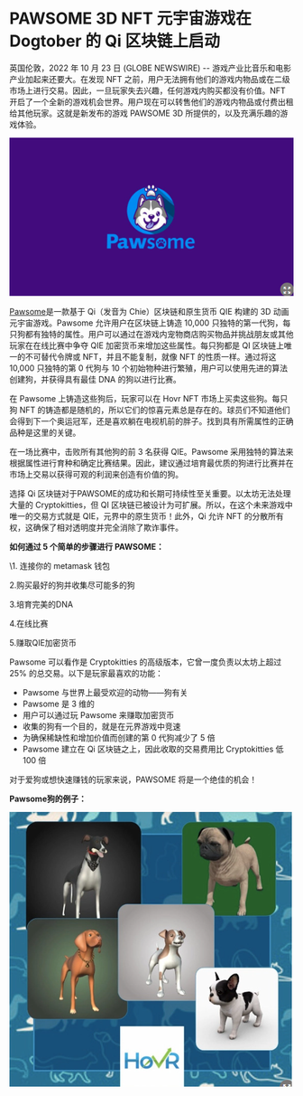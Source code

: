 # PAWSOME 3D NFT 元宇宙游戏在 Dogtober 的 Qi 区块链上启动




英国伦敦，2022 年 10 月 23 日 (GLOBE NEWSWIRE) -- 游戏产业比音乐和电影产业加起来还要大。在发现 NFT 之前，用户无法拥有他们的游戏内物品或在二级市场上进行交易。因此，一旦玩家失去兴趣，任何游戏内购买都没有价值。NFT 开启了一个全新的游戏机会世界。用户现在可以转售他们的游戏内物品或付费出租给其他玩家。这就是新发布的游戏 PAWSOME 3D 所提供的，以及充满乐趣的游戏体验。

![元宇宙](16.png)



[Pawsome](https://www.globenewswire.com/Tracker?data=yKvyp0HoVfSBR8dbRpma-LOcU49j76W-3fq1hhGthrYjp6shII4Z6S7Ryx9nOP-ThEzz2v3CHEj9e8OkriwOZA==)是一款基于 Qi（发音为 Chie）区块链和原生货币 QIE 构建的 3D 动画元宇宙游戏。Pawsome 允许用户在区块链上铸造 10,000 只独特的第一代狗，每只狗都有独特的属性。用户可以通过在游戏内宠物商店购买物品并挑战朋友或其他玩家在在线比赛中争夺 QIE 加密货币来增加这些属性。每只狗都是 QI 区块链上唯一的不可替代令牌或 NFT，并且不能复制，就像 NFT 的性质一样。通过将这 10,000 只独特的第 0 代狗与 10 个初始物种进行繁殖，用户可以使用先进的算法创建狗，并获得具有最佳 DNA 的狗以进行比赛。

在 Pawsome 上铸造这些狗后，玩家可以在 Hovr NFT 市场上买卖这些狗。每只狗 NFT 的铸造都是随机的，所以它们的惊喜元素总是存在的。球员们不知道他们会得到下一个奥运冠军，还是喜欢躺在电视机前的胖子。找到具有所需属性的正确品种是这里的关键。

在一场比赛中，击败所有其他狗的前 3 名获得 QIE。Pawsome 采用独特的算法来根据属性进行育种和确定比赛结果。因此，建议通过培育最优质的狗进行比赛并在市场上交易以获得可观的利润来创造有价值的狗。

选择 Qi 区块链对于PAWSOME的成功和长期可持续性至关重要。以太坊无法处理大量的 Cryptokitties，但 QI 区块链已被设计为可扩展。所以，在这个未来游戏中唯一的交易方式就是 QIE，元界中的原生货币！此外，Qi 允许 NFT 的分散所有权，这确保了相对透明度并完全消除了欺诈事件。

**如何通过 5 个简单的步骤进行 PAWSOME：**

\1. 连接你的 metamask 钱包

2.购买最好的狗并收集尽可能多的狗

3.培育完美的DNA

4.在线比赛

5.赚取QIE加密货币

Pawsome 可以看作是 Cryptokitties 的高级版本，它曾一度负责以太坊上超过 25% 的总交易。以下是玩家最喜欢的功能：

- Pawsome 与世界上最受欢迎的动物——狗有关
- Pawsome 是 3 维的
- 用户可以通过玩 Pawsome 来赚取加密货币
- 收集的狗有一个目的，就是在元界游戏中竞速
- 为确保稀缺性和增加价值而创建的第 0 代狗减少了 5 倍
- Pawsome 建立在 Qi 区块链之上，因此收取的交易费用比 Cryptokitties 低 100 倍

对于爱狗或想快速赚钱的玩家来说，PAWSOME 将是一个绝佳的机会！



**Pawsome狗的例子：**

![元宇宙](17.png)
